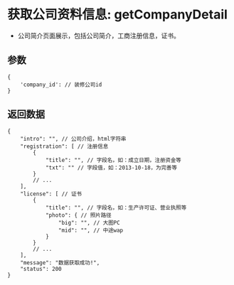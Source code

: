 # 获取公司资料信息: getCompanyDetail

- 公司简介页面展示，包括公司简介，工商注册信息，证书。

## 参数

    {
        'company_id': // 装修公司id
    }

## 返回数据

    {
        "intro": "", // 公司介绍，html字符串
        "registration": [ // 注册信息
            {
                "title": "", // 字段名，如：成立日期，注册资金等
                "txt": "" // 字段值，如：2013-10-18，为完善等
            }
            // ...
        ],
        "license": [ // 证书
            {
                "title": "", // 字段名，如：生产许可证、营业执照等
                "photo": { // 照片路径
                    "big": "", // 大图PC
                    "mid": "", // 中途wap
                }
            }
            // ...
        ],
        "message": "数据获取成功!",
        "status": 200
    }
